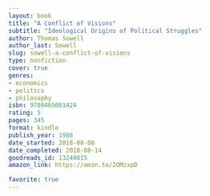 ```yaml
---
layout: book
title: "A Conflict of Visions"
subtitle: "Ideological Origins of Political Struggles"
author: Thomas Sowell
author_last: Sowell
slug: sowell-a-conflict-of-visions
type: nonfiction
cover: true
genres:
- economics
- politics
- philosophy
isbn: 9780465081424
rating: 5
pages: 345
format: kindle
publish_year: 1986
date_started: 2018-08-08
date_completed: 2018-08-14
goodreads_id: 13240015
amazon_link: https://amzn.to/2OMzxpD

favorite: true
---
```


